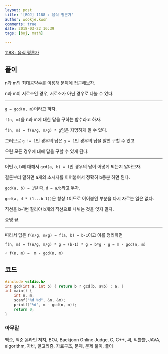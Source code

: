 ```yaml
---
layout: post
title: '[BOJ] 1188 : 음식 평론가'
author: wookje.kwon
comments: true
date: 2018-03-22 16:39
tags: [boj, math]

---
```


[1188 : 음식 평론가](https://www.acmicpc.net/problem/1188)

## 풀이

n과 m의 최대공약수를 이용해 문제에 접근해보자.

n과 m이 서로소인 경우, 서로소가 아닌 경우로 나눌 수 있다.

---

`g = gcd(n, m)`이라고 하자.

`f(n, m)`을 n과 m에 대한 답을 구하는 함수라고 하자.

`f(n, m) = f(n/g, m/g) * g`임은 자명하게 알 수 있다.

그러므로 `g != 1`인 경우의 답은 `g = 1`인 경우의 답을 알면 구할 수 있고

우린 모든 경우에 대해 답을 구할 수 있게 된다.

---

어떤 a, b에 대해서 `gcd(a, b) = 1`인 경우의 답이 어떻게 되는지 알아보자.

결론부터 말하면 a개의 소시지를 이어붙여서 정확히 b등분 하면 된다.

`gcd(a, b) = 1`일 때, `d = a/b`라고 두자.

`gcd(a, d * (1...b-1))`은 항상 `1`이므로 이어붙인 부분을 다시 자르는 일은 없다.

직선을 b-1번 잘라야 b개의 직선으로 나뉘는 것을 잊지 말자.

증명 끝.

---

따라서 답은 `f(n/g, m/g) = f(a, b) = b-1`이고 이를 정리하면

`f(n, m) = f(n/g, m/g) * g = (b-1) * g = b*g - g = m - gcd(n, m)`

`∴ f(n, m) =  m - gcd(n, m)`

## 코드

```cpp
#include <stdio.h>
int gcd(int a, int b) { return b ? gcd(b, a%b) : a; }
int main() {
	int n, m;
	scanf("%d %d", &n, &m);
	printf("%d", m - gcd(n, m));
	return 0;
}
```

### 아무말  
백준, 백준 온라인 저지, BOJ, Baekjoon Online Judge, C, C++, 씨, 씨쁠쁠, JAVA, algorithm, 자바, 알고리즘, 자료구조, 문제, 문제 풀이, 풀이
